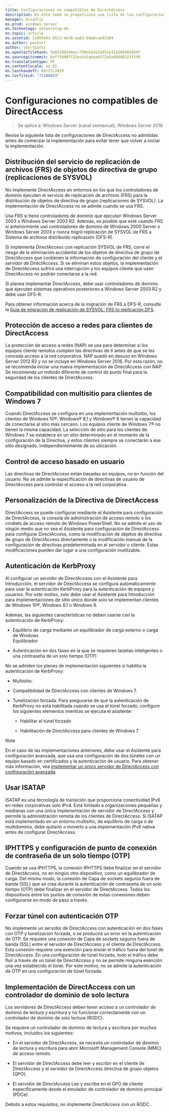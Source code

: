 ```yaml
---
title: Configuraciones no compatibles de DirectAccess
description: En este tema se proporciona una lista de las configuraciones de DirectAccess no compatibles en Windows Server 2016.
manager: brianlic
ms.prod: windows-server
ms.technology: networking-da
ms.topic: article
ms.assetid: 23d05e61-95c3-4e70-aa83-b9a8cae92304
ms.author: pashort
author: shortpatti
ms.openlocfilehash: 5e652083d4accf90b542a16d51e314299303954f
ms.sourcegitcommit: 6aff3d88ff22ea141a6ea6572a5ad8dd6321f199
ms.translationtype: MT
ms.contentlocale: es-ES
ms.lasthandoff: 09/27/2019
ms.locfileid: "71388843"
---
```

# <a name="directaccess-unsupported-configurations"></a>Configuraciones no compatibles de DirectAccess

>Se aplica a: Windows Server (canal semianual), Windows Server 2016

Revise la siguiente lista de configuraciones de DirectAccess no admitidas antes de comenzar la implementación para evitar tener que volver a iniciar la implementación.  

## <a name="bkmk_frs"></a>Distribución del servicio de replicación de archivos (FRS) de objetos de directiva de grupo (replicaciones de SYSVOL)  
No implemente DirectAccess en entornos en los que los controladores de dominio ejecuten el servicio de replicación de archivos (FRS) para la distribución de objetos de directiva de grupo (replicaciones de SYSVOL). La implementación de DirectAccess no se admite cuando se usa FRS.  
  
Usa FRS si tiene controladores de dominio que ejecutan Windows Server 2003 o Windows Server 2003 R2. Además, es posible que esté usando FRS si anteriormente usó controladores de dominio de Windows 2000 Server o Windows Server 2003 y nunca migró replicación de SYSVOL de FRS a Sistema de archivos distribuido replicación (DFS-R).  
  
Si implementa DirectAccess con replicación SYSVOL de FRS, corre el riesgo de la eliminación accidental de los objetos de directiva de grupo de DirectAccess que contienen la información de configuración del cliente y el servidor de DirectAccess. Si se eliminan estos objetos, la implementación de DirectAccess sufrirá una interrupción y los equipos cliente que usen DirectAccess no podrán conectarse a la red.  
  
Si planea implementar DirectAccess, debe usar controladores de dominio que ejecuten sistemas operativos posteriores a Windows Server 2003 R2 y debe usar DFS-R.  
  
Para obtener información acerca de la migración de FRS a DFS-R, consulte la [Guía de migración de replicación de SYSVOL: FRS to replicación DFS](https://technet.microsoft.com/library/dd640019(v=ws.10).aspx).  
  
## <a name="bkmk_nap"></a>Protección de acceso a redes para clientes de DirectAccess  
La protección de acceso a redes (NAP) se usa para determinar si los equipos cliente remotos cumplen las directivas de ti antes de que se les conceda acceso a la red corporativa. NAP quedó en desuso en Windows Server 2012 R2 y no se incluye en Windows Server 2016. Por esta razón, no se recomienda iniciar una nueva implementación de DirectAccess con NAP. Se recomienda un método diferente de control de punto final para la seguridad de los clientes de DirectAccess.  
  
## <a name="bkmk_multi"></a>Compatibilidad con multisitio para clientes de Windows 7  
Cuando DirectAccess se configura en una implementación multisitio, los clientes de Windows 10&reg;, Windows&reg; 8,1 y Windows&reg; 8 tienen la capacidad de conectarse al sitio más cercano.  Los equipos cliente de Windows 7&reg; no tienen la misma capacidad. La selección de sitio para los clientes de Windows 7 se establece en un sitio determinado en el momento de la configuración de la Directiva, y estos clientes siempre se conectarán a ese sitio designado, independientemente de su ubicación.  
  
## <a name="bkmk_user"></a>Control de acceso basado en usuario  
Las directivas de DirectAccess están basadas en equipos, no en función del usuario. No se admite la especificación de directivas de usuario de DirectAccess para controlar el acceso a la red corporativa.  
  
## <a name="bkmk_policy"></a>Personalización de la Directiva de DirectAccess  
DirectAccess se puede configurar mediante el Asistente para configuración de DirectAccess, la consola de administración de acceso remoto o los cmdlets de acceso remoto de Windows PowerShell. No se admite el uso de ningún medio que no sea el Asistente para configuración de DirectAccess para configurar DirectAccess, como la modificación de objetos de directiva de grupo de DirectAccess directamente o la modificación manual de la configuración de directivas predeterminada en el servidor o cliente. Estas modificaciones pueden dar lugar a una configuración inutilizable.  
  
## <a name="bkmk_kerb"></a>Autenticación de KerbProxy  
Al configurar un servidor de DirectAccess con el Asistente para Introducción, el servidor de DirectAccess se configura automáticamente para usar la autenticación KerbProxy para la autenticación de equipos y usuarios. Por este motivo, solo debe usar el Asistente para Introducción para implementaciones de sitio único donde solo se implementan clientes de Windows 10&reg;, Windows 8.1 o Windows 8.  
  
Además, las siguientes características no deben usarse con la autenticación de KerbProxy:  
  
-   Equilibrio de carga mediante un equilibrador de carga externo o carga de Windows   
    Equilibrador  
  
-   Autenticación en dos fases en la que se requieren tarjetas inteligentes o una contraseña de un solo tiempo (OTP)  
  
No se admiten los planes de implementación siguientes si habilita la autenticación de KerbProxy:  
  
-   Multisitio.  
  
-   Compatibilidad de DirectAccess con clientes de Windows 7.  
  
-   Tunelización forzada. Para asegurarse de que la autenticación de KerbProxy no está habilitada cuando se usa el túnel forzado, configure los siguientes elementos mientras se ejecuta el asistente:  
  
    -   Habilitar el túnel forzado  
  
    -   Habilitación de DirectAccess para clientes de Windows 7  
  
> [!NOTE]  
> En el caso de las implementaciones anteriores, debe usar el Asistente para configuración avanzada, que usa una configuración de dos túneles con un equipo basado en certificados y la autenticación de usuario. Para obtener más información, vea [implementar un único servidor de DirectAccess con configuración avanzada](../../remote-access/directaccess/single-server-advanced/Deploy-a-Single-DirectAccess-Server-with-Advanced-Settings.md).  
  
## <a name="bkmk_isa"></a>Usar ISATAP  
ISATAP es una tecnología de transición que proporciona conectividad IPv6 en redes corporativas solo IPv4. Está limitado a organizaciones pequeñas y medianas con una única implementación de servidor de DirectAccess y permite la administración remota de los clientes de DirectAccess. Si ISATAP está implementado en un entorno multisitio, de equilibrio de carga o de multidominio, debe quitarlo o moverlo a una implementación IPv6 nativa antes de configurar DirectAccess.  
  
## <a name="bkmk_iphttps"></a>IPHTTPS y configuración de punto de conexión de contraseña de un solo tiempo (OTP)  
Cuando se usa IPHTTPS, la conexión IPHTTPS debe finalizar en el servidor de DirectAccess, no en ningún otro dispositivo, como un equilibrador de carga. Del mismo modo, la conexión de Capa de sockets seguros fuera de banda (SSL) que se crea durante la autenticación de contraseña de un solo tiempo (OTP) debe finalizar en el servidor de DirectAccess. Todos los dispositivos entre los puntos de conexión de estas conexiones deben configurarse en modo de paso a través.  
  
## <a name="bkmk_ft"></a>Forzar túnel con autenticación OTP  
No implemente un servidor de DirectAccess con autenticación en dos fases con OTP y tunelización forzada, o se producirá un error en la autenticación de OTP. Se requiere una conexión de Capa de sockets seguros fuera de banda (SSL) entre el servidor de DirectAccess y el cliente de DirectAccess. Esta conexión requiere una exención para enviar el tráfico fuera del túnel de DirectAccess. En una configuración de túnel forzado, todo el tráfico debe fluir a través de un túnel de DirectAccess y no se permite ninguna exención una vez establecido el túnel. Por este motivo, no se admite la autenticación de OTP en una configuración de túnel forzada.  
  
## <a name="bkmk_rodc"></a>Implementación de DirectAccess con un controlador de dominio de solo lectura  
Los servidores de DirectAccess deben tener acceso a un controlador de dominio de lectura y escritura y no funcionar correctamente con un controlador de dominio de solo lectura (RODC).  
  
Se requiere un controlador de dominio de lectura y escritura por muchos motivos, incluidos los siguientes:  
  
-   En el servidor de DirectAccess, se necesita un controlador de dominio de lectura y escritura para abrir Microsoft Management Console (MMC) de acceso remoto.  
  
-   El servidor de DirectAccess debe leer y escribir en el cliente de DirectAccess y el servidor de DirectAccess directiva de grupo objetos (GPO).  
  
-   El servidor de DirectAccess Lee y escribe en el GPO de cliente específicamente desde el emulador de controlador de dominio principal (PDCe).  
  
Debido a estos requisitos, no implemente DirectAccess con un RODC.  
  


